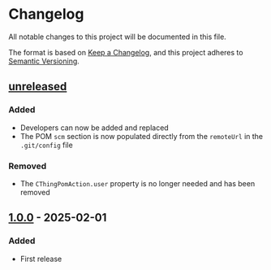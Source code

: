 # Changelog

All notable changes to this project will be documented in this file.

The format is based on [Keep a Changelog](https://keepachangelog.com/en/1.0.0/),
and this project adheres to [Semantic Versioning](https://semver.org/spec/v2.0.0.html).

## [unreleased]

### Added

- Developers can now be added and replaced
- The POM `scm` section is now populated directly from the `remoteUrl` in the
  `.git/config` file

### Removed

- The `CThingPomAction.user` property is no longer needed and has been removed 

## [1.0.0] - 2025-02-01

### Added

- First release

[unreleased]: https://github.com/cthing/gradle-cthing-publishing/compare/1.0.0...HEAD
[1.0.0]: https://github.com/cthing/gradle-cthing-publishing/releases/tag/1.0.0
